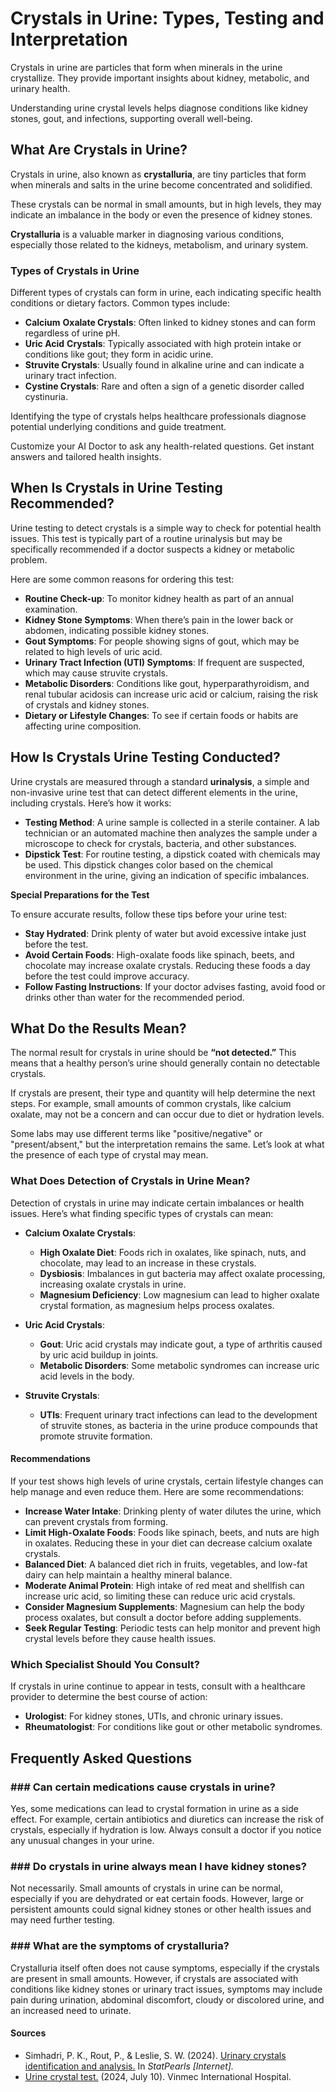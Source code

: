# Crystals in Urine: Types, Testing and Interpretation

Crystals in urine are particles that form when minerals in the urine crystallize. They provide important insights about kidney, metabolic, and urinary health.

Understanding urine crystal levels helps diagnose conditions like kidney stones, gout, and infections, supporting overall well-being.

## What Are Crystals in Urine?

Crystals in urine, also known as **crystalluria**, are tiny particles that form when minerals and salts in the urine become concentrated and solidified.

These crystals can be normal in small amounts, but in high levels, they may indicate an imbalance in the body or even the presence of kidney stones.

**Crystalluria** is a valuable marker in diagnosing various conditions, especially those related to the kidneys, metabolism, and urinary system.

### Types of Crystals in Urine

Different types of crystals can form in urine, each indicating specific health conditions or dietary factors. Common types include:

- **Calcium** **Oxalate Crystals**: Often linked to kidney stones and can form regardless of urine pH.
- **Uric Acid** **Crystals**: Typically associated with high protein intake or conditions like gout; they form in acidic urine.
- **Struvite Crystals**: Usually found in alkaline urine and can indicate a urinary tract infection.
- **Cystine Crystals**: Rare and often a sign of a genetic disorder called cystinuria.

Identifying the type of crystals helps healthcare professionals diagnose potential underlying conditions and guide treatment.

Customize your AI Doctor to ask any health-related questions. Get instant answers and tailored health insights.

## When Is Crystals in Urine Testing Recommended?

Urine testing to detect crystals is a simple way to check for potential health issues. This test is typically part of a routine urinalysis but may be specifically recommended if a doctor suspects a kidney or metabolic problem.

Here are some common reasons for ordering this test:

- **Routine Check-up**: To monitor kidney health as part of an annual examination.
- **Kidney Stone Symptoms**: When there’s pain in the lower back or abdomen, indicating possible kidney stones.
- **Gout Symptoms**: For people showing signs of gout, which may be related to high levels of uric acid.
- **Urinary Tract Infection (UTI) Symptoms**: If frequent  are suspected, which may cause struvite crystals.
- **Metabolic Disorders**: Conditions like gout, hyperparathyroidism, and renal tubular acidosis can increase uric acid or calcium, raising the risk of crystals and kidney stones.
- **Dietary or Lifestyle Changes**: To see if certain foods or habits are affecting urine composition.

## How Is Crystals Urine Testing Conducted?

Urine crystals are measured through a standard **urinalysis**, a simple and non-invasive urine test that can detect different elements in the urine, including crystals. Here’s how it works:

- **Testing Method**: A urine sample is collected in a sterile container. A lab technician or an automated machine then analyzes the sample under a microscope to check for crystals, bacteria, and other substances.
- **Dipstick Test**: For routine testing, a dipstick coated with chemicals may be used. This dipstick changes color based on the chemical environment in the urine, giving an indication of specific imbalances.

**Special Preparations for the Test**

To ensure accurate results, follow these tips before your urine test:

- **Stay Hydrated**: Drink plenty of water but avoid excessive intake just before the test.
- **Avoid Certain Foods**: High-oxalate foods like spinach, beets, and chocolate may increase oxalate crystals. Reducing these foods a day before the test could improve accuracy.
- **Follow Fasting Instructions**: If your doctor advises fasting, avoid food or drinks other than water for the recommended period.

## What Do the Results Mean?

The normal result for crystals in urine should be **“not detected.”** This means that a healthy person’s urine should generally contain no detectable crystals.

If crystals are present, their type and quantity will help determine the next steps. For example, small amounts of common crystals, like calcium oxalate, may not be a concern and can occur due to diet or hydration levels.

Some labs may use different terms like "positive/negative" or "present/absent," but the interpretation remains the same. Let’s look at what the presence of each type of crystal may mean.

### What Does Detection of Crystals in Urine Mean?

Detection of crystals in urine may indicate certain imbalances or health issues. Here’s what finding specific types of crystals can mean:

- **Calcium Oxalate Crystals**:

  - **High Oxalate Diet**: Foods rich in oxalates, like spinach, nuts, and chocolate, may lead to an increase in these crystals.
  - **Dysbiosis**: Imbalances in gut bacteria may affect oxalate processing, increasing oxalate crystals in urine.
  - **Magnesium Deficiency**: Low magnesium can lead to higher oxalate crystal formation, as magnesium helps process oxalates.
- **Uric Acid Crystals**:

  - **Gout**: Uric acid crystals may indicate gout, a type of arthritis caused by uric acid buildup in joints.
  - **Metabolic Disorders**: Some metabolic syndromes can increase uric acid levels in the body.
- **Struvite Crystals**:

  - **UTIs**: Frequent urinary tract infections can lead to the development of struvite stones, as bacteria in the urine produce compounds that promote struvite formation.

#### Recommendations

If your test shows high levels of urine crystals, certain lifestyle changes can help manage and even reduce them. Here are some recommendations:

- **Increase Water Intake**: Drinking plenty of water dilutes the urine, which can prevent crystals from forming.
- **Limit High-Oxalate Foods**: Foods like spinach, beets, and nuts are high in oxalates. Reducing these in your diet can decrease calcium oxalate crystals.
- **Balanced Diet**: A balanced diet rich in fruits, vegetables, and low-fat dairy can help maintain a healthy mineral balance.
- **Moderate Animal Protein**: High intake of red meat and shellfish can increase uric acid, so limiting these can reduce uric acid crystals.
- **Consider Magnesium Supplements**: Magnesium can help the body process oxalates, but consult a doctor before adding supplements.
- **Seek Regular Testing**: Periodic tests can help monitor and prevent high crystal levels before they cause health issues.

### Which Specialist Should You Consult?

If crystals in urine continue to appear in tests, consult with a healthcare provider to determine the best course of action:

- **Urologist**: For kidney stones, UTIs, and chronic urinary issues.
- **Rheumatologist**: For conditions like gout or other metabolic syndromes.

## Frequently Asked Questions

### \#\#\# Can certain medications cause crystals in urine?

Yes, some medications can lead to crystal formation in urine as a side effect. For example, certain antibiotics and diuretics can increase the risk of crystals, especially if hydration is low. Always consult a doctor if you notice any unusual changes in your urine.

### \#\#\# Do crystals in urine always mean I have kidney stones?

Not necessarily. Small amounts of crystals in urine can be normal, especially if you are dehydrated or eat certain foods. However, large or persistent amounts could signal kidney stones or other health issues and may need further testing.

### \#\#\# What are the symptoms of crystalluria?

Crystalluria itself often does not cause symptoms, especially if the crystals are present in small amounts. However, if crystals are associated with conditions like kidney stones or urinary tract issues, symptoms may include pain during urination, abdominal discomfort, cloudy or discolored urine, and an increased need to urinate.

 #### Sources

- Simhadri, P. K., Rout, P., & Leslie, S. W. (2024). [Urinary crystals identification and analysis.](https://www.ncbi.nlm.nih.gov/books/NBK606103/) In _StatPearls \[Internet\]._
- [Urine crystal test.](https://www.vinmec.com/eng/article/crystalline-urine-test-en) (2024, July 10). Vinmec International Hospital.